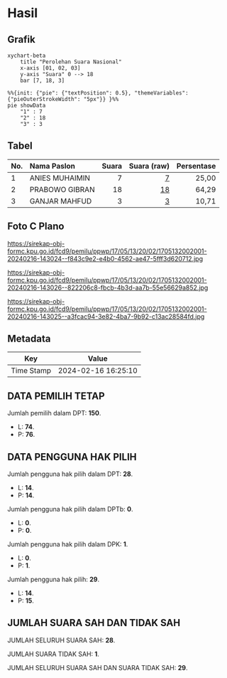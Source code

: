 # Hasil

## Grafik

```mermaid
xychart-beta
    title "Perolehan Suara Nasional"
    x-axis [01, 02, 03]
    y-axis "Suara" 0 --> 18
    bar [7, 18, 3]
```

```mermaid
%%{init: {"pie": {"textPosition": 0.5}, "themeVariables": {"pieOuterStrokeWidth": "5px"}} }%%
pie showData
    "1" : 7
    "2" : 18
    "3" : 3
```

## Tabel

| No. | Nama Paslon    | Suara | Suara (raw) | Persentase |
|:--- |:-------------- | -----:| -----------:| ----------:|
| 1   | ANIES MUHAIMIN | 7     | [7][p-1]    | 25,00      |
| 2   | PRABOWO GIBRAN | 18    | [18][p-2]   | 64,29      |
| 3   | GANJAR MAHFUD  | 3     | [3][p-3]    | 10,71      |


[p-1]: https://github.com/gigit-pemilu/pemilu-2024/blob/main/pilpres/hitung-suara/sub/17-bengkulu/sub/05-seluma/sub/13-ulu-talo/sub/2002-muara-simpur/sub/001-tps/sub/paslon-1.txt
[p-2]: https://github.com/gigit-pemilu/pemilu-2024/blob/main/pilpres/hitung-suara/sub/17-bengkulu/sub/05-seluma/sub/13-ulu-talo/sub/2002-muara-simpur/sub/001-tps/sub/paslon-2.txt
[p-3]: https://github.com/gigit-pemilu/pemilu-2024/blob/main/pilpres/hitung-suara/sub/17-bengkulu/sub/05-seluma/sub/13-ulu-talo/sub/2002-muara-simpur/sub/001-tps/sub/paslon-3.txt

## Foto C Plano

https://sirekap-obj-formc.kpu.go.id/fcd9/pemilu/ppwp/17/05/13/20/02/1705132002001-20240216-143024--f843c9e2-e4b0-4562-ae47-5fff3d620712.jpg

https://sirekap-obj-formc.kpu.go.id/fcd9/pemilu/ppwp/17/05/13/20/02/1705132002001-20240216-143026--822206c8-fbcb-4b3d-aa7b-55e56629a852.jpg

https://sirekap-obj-formc.kpu.go.id/fcd9/pemilu/ppwp/17/05/13/20/02/1705132002001-20240216-143025--a3fcac94-3e82-4ba7-9b92-c13ac28584fd.jpg


## Metadata

| Key        | Value               |
| ---------- | ------------------- |
| Time Stamp | 2024-02-16 16:25:10 |


## DATA PEMILIH TETAP

Jumlah pemilih dalam DPT: **150**.
 * L: **74**.
 * P: **76**.

## DATA PENGGUNA HAK PILIH

Jumlah pengguna hak pilih dalam DPT: **28**.
 * L: **14**.
 * P: **14**.

Jumlah pengguna hak pilih dalam DPTb: **0**.
 * L: **0**.
 * P: **0**.

Jumlah pengguna hak pilih dalam DPK: **1**.
 * L: **0**.
 * P: **1**.

Jumlah pengguna hak pilih: **29**.
 * L: **14**.
 * P: **15**.

## JUMLAH SUARA SAH DAN TIDAK SAH

JUMLAH SELURUH SUARA SAH: **28**.

JUMLAH SUARA TIDAK SAH: **1**.

JUMLAH SELURUH SUARA SAH DAN SUARA TIDAK SAH: **29**.


